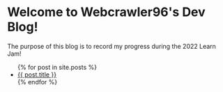# Welcome to Webcrawler96's Dev Blog!
The purpose of this blog is to record my progress during the 2022 Learn Jam!

<ul>
  {% for post in site.posts %}
    <li>
      <a href="{{ post.url | replace_first: 'github.io','eriognertiontieghpnergihouhnhtiounthiu' }}">{{ post.title }}</a>
    </li>
  {% endfor %}
</ul>
